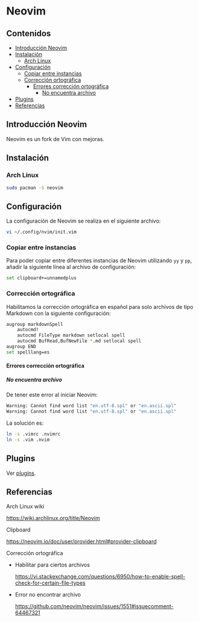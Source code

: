 # Neovim

## Contenidos

- [Introducción Neovim](#introducción-neovim)
- [Instalación](#instalación)
  - [Arch Linux](#arch-linux)
- [Configuración](#configuración)
  - [Copiar entre instancias](#copiar-entre-instancias)
  - [Corrección ortográfica](#corrección-ortográfica)
    - [Errores corrección ortográfica](#errores-corrección-ortográfica)
      - [No encuentra archivo](#no-encuentra-archivo)
- [Plugins](#plugins)
- [Referencias](#referencias)

## Introducción Neovim

Neovim es un fork de Vim con mejoras.

## Instalación

### Arch Linux

```bash
sudo pacman -S neovim
```

## Configuración

La configuración de Neovim se realiza en el siguiente archivo:

```bash
vi ~/.config/nvim/init.vim
```

### Copiar entre instancias

Para poder copiar entre diferentes instancias de Neovim utilizando `yy` y `pp`, añadir la siguiente línea al archivo de configuración:

```bash
set clipboard+=unnamedplus
```

### Corrección ortográfica

Habilitamos la corrección ortográfica en español para solo archivos de tipo Markdown con la siguiente configuración:

```bash
augroup markdownSpell
    autocmd!
    autocmd FileType markdown setlocal spell
    autocmd BufRead,BufNewFile *.md setlocal spell
augroup END
set spelllang=es
```

#### Errores corrección ortográfica

##### No encuentra archivo

De tener este error al iniciar Neovim:

```bash
Warning: Cannot find word list "en.utf-8.spl" or "en.ascii.spl"
Warning: Cannot find word list "en.utf-8.spl" or "en.ascii.spl"
```

La solución es:

```bash
ln -s .vimrc .nvimrc
ln -s .vim .nvim
```

## Plugins

Ver [plugins](plugins.html).

## Referencias

Arch Linux wiki

<https://wiki.archlinux.org/title/Neovim>

Clipboard

<https://neovim.io/doc/user/provider.html#provider-clipboard>

Corrección ortográfica

  - Habilitar para ciertos archivos

    <https://vi.stackexchange.com/questions/6950/how-to-enable-spell-check-for-certain-file-types>

  - Error no encontrar archivo

    <https://github.com/neovim/neovim/issues/1551#issuecomment-64467321>

